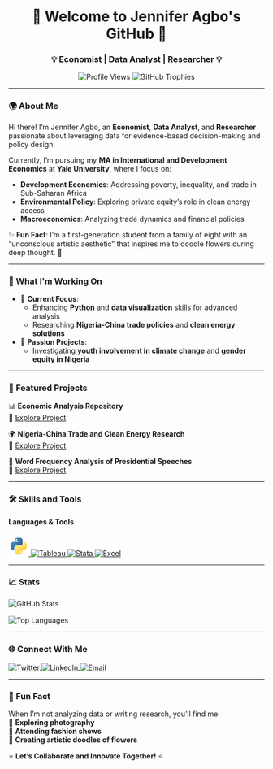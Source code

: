 <h1 align="center">🌟 Welcome to Jennifer Agbo's GitHub 🌟</h1>
<h3 align="center">💡 Economist | Data Analyst | Researcher 💡</h3>

<p align="center">
  <img src="https://komarev.com/ghpvc/?username=jenamara-agbo&label=Profile%20Views&color=0e75b6&style=flat" alt="Profile Views"/>
  <img src="https://github-profile-trophy.vercel.app/?username=jenamara-agbo&theme=gruvbox&margin-w=15" alt="GitHub Trophies" />
</p>

---

### 🌍 About Me
Hi there! I’m Jennifer Agbo, an **Economist**, **Data Analyst**, and **Researcher** passionate about leveraging data for evidence-based decision-making and policy design.  

Currently, I’m pursuing my **MA in International and Development Economics** at **Yale University**, where I focus on:
- **Development Economics**: Addressing poverty, inequality, and trade in Sub-Saharan Africa  
- **Environmental Policy**: Exploring private equity’s role in clean energy access  
- **Macroeconomics**: Analyzing trade dynamics and financial policies  

✨ **Fun Fact**: I’m a first-generation student from a family of eight with an “unconscious artistic aesthetic” that inspires me to doodle flowers during deep thought. 🌸

---

### 🔭 What I'm Working On
- 🌱 **Current Focus**:
  - Enhancing **Python** and **data visualization** skills for advanced analysis
  - Researching **Nigeria-China trade policies** and **clean energy solutions**  
- 📘 **Passion Projects**:
  - Investigating **youth involvement in climate change** and **gender equity in Nigeria**  

---

### 📂 Featured Projects
📊 **Economic Analysis Repository**  
🔗 [Explore Project](https://github.com/Jenamara-Agbo/Economic-Analysis)

🌍 **Nigeria-China Trade and Clean Energy Research**  
🔗 [Explore Project](https://github.com/Jenamara-Agbo/Trade-Clean-Energy)

📝 **Word Frequency Analysis of Presidential Speeches**  
🔗 [Explore Project](https://github.com/Jenamara-Agbo/Presidential-Speeches)

---

### 🛠️ Skills and Tools
#### **Languages & Tools**
<p align="left">
  <a href="https://www.python.org" target="_blank"> 
    <img src="https://raw.githubusercontent.com/devicons/devicon/master/icons/python/python-original.svg" alt="Python" width="40" height="40"/> 
  </a>
  <a href="https://www.google.com/url?sa=i&url=https%3A%2F%2Ficonscout.com%2Flottie-animations%2Ftableau&psig=AOvVaw0KM2U4YysxeUnRbYd98gPd&ust=1732815020737000&source=images&cd=vfe&opi=89978449&ved=0CBQQjhxqFwoTCNDz55eF_YkDFQAAAAAdAAAAABAE" target="_blank"> 
    <img src="https://img.icons8.com/ios-filled/50/000000/tableau-software.png" alt="Tableau" width="40" height="40"/> 
  </a>
  <a href="https://www.google.com/url?sa=i&url=https%3A%2F%2Fwww.stata.com%2Fsupport%2Ffaqs%2Fgraphics%2Fgph%2Fstata-graphs%2F&psig=AOvVaw0JeRS-M3CKusHGgLRjZOzR&ust=1732815083716000&source=images&cd=vfe&opi=89978449&ved=0CBQQjhxqFwoTCOipta-F_YkDFQAAAAAdAAAAABAE" target="_blank"> 
    <img src="https://img.icons8.com/external-flat-juicy-fish/60/000000/external-stata-data-analysis-flat-flat-juicy-fish.png" alt="Stata" width="40" height="40"/> 
  </a>
  <a href="https://www.microsoft.com/en-us/microsoft-365/excel" target="_blank"> 
    <img src="https://img.icons8.com/color/48/000000/microsoft-excel-2019--v1.png" alt="Excel" width="40" height="40"/> 
  </a>
</p>

---

### 📈 Stats
<p>
  <img align="center" src="https://github-readme-stats.vercel.app/api?username=jenamara-agbo&show_icons=true&locale=en&theme=radical" alt="GitHub Stats" />
</p>
<p>
  <img align="center" src="https://github-readme-stats.vercel.app/api/top-langs?username=jenamara-agbo&show_icons=true&locale=en&layout=compact&theme=radical" alt="Top Languages" />
</p>

---

### 🌐 Connect With Me
<p align="left">
  <a href="https://twitter.com/jennifer_agbo1" target="blank">
    <img align="center" src="https://img.icons8.com/fluent/48/000000/twitter.png" alt="Twitter" height="40" width="40" />
  </a>
  <a href="https://www.linkedin.com/in/jennifer-agbo00/" target="blank">
    <img align="center" src="https://img.icons8.com/fluent/48/000000/linkedin.png" alt="LinkedIn" height="40" width="40" />
  </a>
  <a href="mailto:jennifer.agbo@yale.edu" target="blank">
    <img align="center" src="https://img.icons8.com/fluent/48/000000/gmail.png" alt="Email" height="40" width="40" />
  </a>
</p>

---

### 🌟 Fun Fact
When I’m not analyzing data or writing research, you’ll find me:  
📸 **Exploring photography**  
💃 **Attending fashion shows**  
🎨 **Creating artistic doodles of flowers**  

⭐ **Let’s Collaborate and Innovate Together!** ⭐
